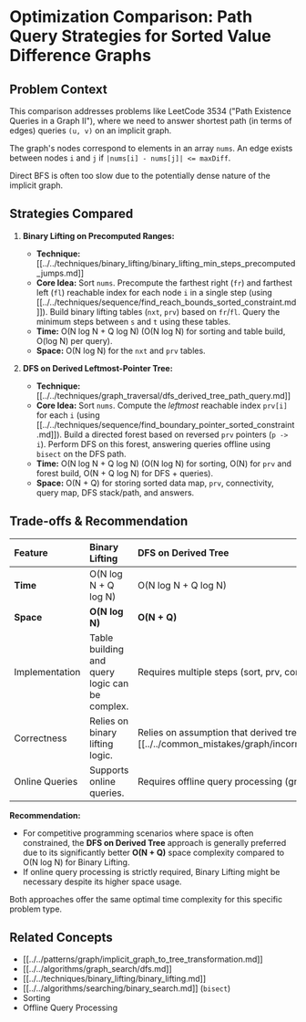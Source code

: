 # Optimization Comparison: Path Query Strategies for Sorted Value Difference Graphs

## Problem Context

This comparison addresses problems like LeetCode 3534 ("Path Existence Queries in a Graph II"), where we need to answer shortest path (in terms of edges) queries `(u, v)` on an implicit graph.

The graph's nodes correspond to elements in an array `nums`. An edge exists between nodes `i` and `j` if `|nums[i] - nums[j]| <= maxDiff`.

Direct BFS is often too slow due to the potentially dense nature of the implicit graph.

## Strategies Compared

1.  **Binary Lifting on Precomputed Ranges:**
    *   **Technique:** [[../../techniques/binary_lifting/binary_lifting_min_steps_precomputed_jumps.md]]
    *   **Core Idea:** Sort `nums`. Precompute the farthest right (`fr`) and farthest left (`fl`) reachable index for each node `i` in a single step (using [[../../techniques/sequence/find_reach_bounds_sorted_constraint.md]]). Build binary lifting tables (`nxt`, `prv`) based on `fr`/`fl`. Query the minimum steps between `s` and `t` using these tables.
    *   **Time:** O(N log N + Q log N) (O(N log N) for sorting and table build, O(log N) per query).
    *   **Space:** O(N log N) for the `nxt` and `prv` tables.

2.  **DFS on Derived Leftmost-Pointer Tree:**
    *   **Technique:** [[../../techniques/graph_traversal/dfs_derived_tree_path_query.md]]
    *   **Core Idea:** Sort `nums`. Compute the *leftmost* reachable index `prv[i]` for each `i` (using [[../../techniques/sequence/find_boundary_pointer_sorted_constraint.md]]). Build a directed forest based on reversed `prv` pointers (`p -> i`). Perform DFS on this forest, answering queries offline using `bisect` on the DFS path.
    *   **Time:** O(N log N + Q log N) (O(N log N) for sorting, O(N) for `prv` and forest build, O(N + Q log N) for DFS + queries).
    *   **Space:** O(N + Q) for storing sorted data map, `prv`, connectivity, query map, DFS stack/path, and answers.

## Trade-offs & Recommendation

| Feature         | Binary Lifting                                   | DFS on Derived Tree                               |
| :-------------- | :----------------------------------------------- | :------------------------------------------------ |
| **Time**        | O(N log N + Q log N)                             | O(N log N + Q log N)                              |
| **Space**       | **O(N log N)**                                   | **O(N + Q)**                                      |
| Implementation  | Table building and query logic can be complex.   | Requires multiple steps (sort, prv, conn, DFS).   |
| Correctness     | Relies on binary lifting logic.                  | Relies on assumption that derived tree path = shortest path. See [[../../common_mistakes/graph/incorrect_shortest_path_assumption_on_derived_tree.md]]. |
| Online Queries  | Supports online queries.                         | Requires offline query processing (grouping).     |

**Recommendation:**

*   For competitive programming scenarios where space is often constrained, the **DFS on Derived Tree** approach is generally preferred due to its significantly better **O(N + Q)** space complexity compared to O(N log N) for Binary Lifting.
*   If online query processing is strictly required, Binary Lifting might be necessary despite its higher space usage.

Both approaches offer the same optimal time complexity for this specific problem type.

## Related Concepts

*   [[../../patterns/graph/implicit_graph_to_tree_transformation.md]]
*   [[../../algorithms/graph_search/dfs.md]]
*   [[../../techniques/binary_lifting/binary_lifting.md]]
*   [[../../algorithms/searching/binary_search.md]] (`bisect`)
*   Sorting
*   Offline Query Processing 